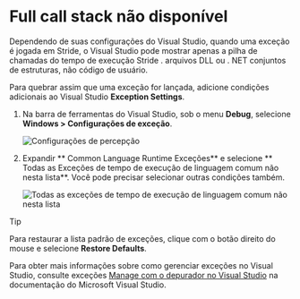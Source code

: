 # Full call stack não disponível

Dependendo de suas configurações do Visual Studio, quando uma exceção é jogada em Stride, o Visual Studio pode mostrar apenas a pilha de chamadas do tempo de execução Stride . arquivos DLL ou . NET conjuntos de estruturas, não código de usuário.

Para quebrar assim que uma exceção for lançada, adicione condições adicionais ao Visual Studio **Exception Settings**.

1. Na barra de ferramentas do Visual Studio, sob o menu **Debug**, selecione **Windows > Configurações de exceção**.

   ![ Configurações de percepção ](media/exception-settings.png)

2. Expandir ** Common Language Runtime Exceções** e selecione ** Todas as Exceções de tempo de execução de linguagem comum não nesta lista**. Você pode precisar selecionar outras condições também.

   ![ Todas as exceções de tempo de execução de linguagem comum não nesta lista](media/all-common-language-runtime-exceptions.png)

> [!Tip]
> Para restaurar a lista padrão de exceções, clique com o botão direito do mouse e selecione **Restore Defaults**.

Para obter mais informações sobre como gerenciar exceções no Visual Studio, consulte exceções [Manage com o depurador no Visual Studio](https://docs.microsoft.com/en-us/visualstudio/debugger/managing-exceptions-with-the-debugger) na documentação do Microsoft Visual Studio.